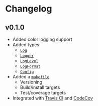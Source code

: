 # Changelog

## v0.1.0

- Added color logging support
- Added types:
  - [`Log`](https://godoc.org/gopkg.in/pd93/plog.v0#Log)
  - [`Logger`](https://godoc.org/gopkg.in/pd93/plog.v0#Logger)
  - [`LogLevel`](https://godoc.org/gopkg.in/pd93/plog.v0#LogLevel)
  - [`LogFormat`](https://godoc.org/gopkg.in/pd93/plog.v0#LogFormat)
  - [`Config`](https://godoc.org/gopkg.in/pd93/plog.v0#Config)
- Added a [`makefile`](./makefile)
  - Versioning
  - Build/install targets
  - Test/coverage targets
- Integrated with [Travis CI](https://travis-ci.org/pd93/plog) and [CodeCov](https://codecov.io/gh/pd93/plog)
